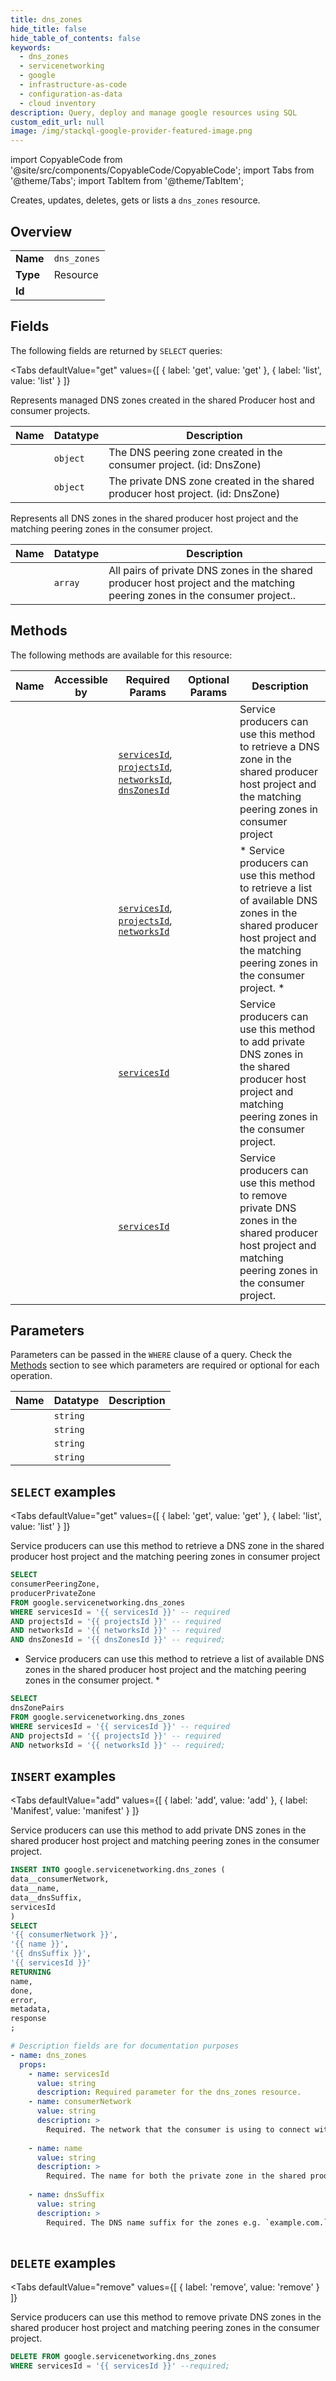 ```yaml
--- 
title: dns_zones
hide_title: false
hide_table_of_contents: false
keywords:
  - dns_zones
  - servicenetworking
  - google
  - infrastructure-as-code
  - configuration-as-data
  - cloud inventory
description: Query, deploy and manage google resources using SQL
custom_edit_url: null
image: /img/stackql-google-provider-featured-image.png
---
```


import CopyableCode from '@site/src/components/CopyableCode/CopyableCode';
import Tabs from '@theme/Tabs';
import TabItem from '@theme/TabItem';

Creates, updates, deletes, gets or lists a <code>dns_zones</code> resource.

## Overview
<table><tbody>
<tr><td><b>Name</b></td><td><code>dns_zones</code></td></tr>
<tr><td><b>Type</b></td><td>Resource</td></tr>
<tr><td><b>Id</b></td><td><CopyableCode code="google.servicenetworking.dns_zones" /></td></tr>
</tbody></table>

## Fields

The following fields are returned by `SELECT` queries:

<Tabs
    defaultValue="get"
    values={[
        { label: 'get', value: 'get' },
        { label: 'list', value: 'list' }
    ]}
>
<TabItem value="get">

Represents managed DNS zones created in the shared Producer host and consumer projects.

<table>
<thead>
    <tr>
    <th>Name</th>
    <th>Datatype</th>
    <th>Description</th>
    </tr>
</thead>
<tbody>
<tr>
    <td><CopyableCode code="consumerPeeringZone" /></td>
    <td><code>object</code></td>
    <td>The DNS peering zone created in the consumer project. (id: DnsZone)</td>
</tr>
<tr>
    <td><CopyableCode code="producerPrivateZone" /></td>
    <td><code>object</code></td>
    <td>The private DNS zone created in the shared producer host project. (id: DnsZone)</td>
</tr>
</tbody>
</table>
</TabItem>
<TabItem value="list">

Represents all DNS zones in the shared producer host project and the matching peering zones in the consumer project.

<table>
<thead>
    <tr>
    <th>Name</th>
    <th>Datatype</th>
    <th>Description</th>
    </tr>
</thead>
<tbody>
<tr>
    <td><CopyableCode code="dnsZonePairs" /></td>
    <td><code>array</code></td>
    <td>All pairs of private DNS zones in the shared producer host project and the matching peering zones in the consumer project..</td>
</tr>
</tbody>
</table>
</TabItem>
</Tabs>

## Methods

The following methods are available for this resource:

<table>
<thead>
    <tr>
    <th>Name</th>
    <th>Accessible by</th>
    <th>Required Params</th>
    <th>Optional Params</th>
    <th>Description</th>
    </tr>
</thead>
<tbody>
<tr>
    <td><a href="#get"><CopyableCode code="get" /></a></td>
    <td><CopyableCode code="select" /></td>
    <td><a href="#parameter-servicesId"><code>servicesId</code></a>, <a href="#parameter-projectsId"><code>projectsId</code></a>, <a href="#parameter-networksId"><code>networksId</code></a>, <a href="#parameter-dnsZonesId"><code>dnsZonesId</code></a></td>
    <td></td>
    <td>Service producers can use this method to retrieve a DNS zone in the shared producer host project and the matching peering zones in consumer project</td>
</tr>
<tr>
    <td><a href="#list"><CopyableCode code="list" /></a></td>
    <td><CopyableCode code="select" /></td>
    <td><a href="#parameter-servicesId"><code>servicesId</code></a>, <a href="#parameter-projectsId"><code>projectsId</code></a>, <a href="#parameter-networksId"><code>networksId</code></a></td>
    <td></td>
    <td>* Service producers can use this method to retrieve a list of available DNS zones in the shared producer host project and the matching peering zones in the consumer project. *</td>
</tr>
<tr>
    <td><a href="#add"><CopyableCode code="add" /></a></td>
    <td><CopyableCode code="insert" /></td>
    <td><a href="#parameter-servicesId"><code>servicesId</code></a></td>
    <td></td>
    <td>Service producers can use this method to add private DNS zones in the shared producer host project and matching peering zones in the consumer project.</td>
</tr>
<tr>
    <td><a href="#remove"><CopyableCode code="remove" /></a></td>
    <td><CopyableCode code="delete" /></td>
    <td><a href="#parameter-servicesId"><code>servicesId</code></a></td>
    <td></td>
    <td>Service producers can use this method to remove private DNS zones in the shared producer host project and matching peering zones in the consumer project.</td>
</tr>
</tbody>
</table>

## Parameters

Parameters can be passed in the `WHERE` clause of a query. Check the [Methods](#methods) section to see which parameters are required or optional for each operation.

<table>
<thead>
    <tr>
    <th>Name</th>
    <th>Datatype</th>
    <th>Description</th>
    </tr>
</thead>
<tbody>
<tr id="parameter-dnsZonesId">
    <td><CopyableCode code="dnsZonesId" /></td>
    <td><code>string</code></td>
    <td></td>
</tr>
<tr id="parameter-networksId">
    <td><CopyableCode code="networksId" /></td>
    <td><code>string</code></td>
    <td></td>
</tr>
<tr id="parameter-projectsId">
    <td><CopyableCode code="projectsId" /></td>
    <td><code>string</code></td>
    <td></td>
</tr>
<tr id="parameter-servicesId">
    <td><CopyableCode code="servicesId" /></td>
    <td><code>string</code></td>
    <td></td>
</tr>
</tbody>
</table>

## `SELECT` examples

<Tabs
    defaultValue="get"
    values={[
        { label: 'get', value: 'get' },
        { label: 'list', value: 'list' }
    ]}
>
<TabItem value="get">

Service producers can use this method to retrieve a DNS zone in the shared producer host project and the matching peering zones in consumer project

```sql
SELECT
consumerPeeringZone,
producerPrivateZone
FROM google.servicenetworking.dns_zones
WHERE servicesId = '{{ servicesId }}' -- required
AND projectsId = '{{ projectsId }}' -- required
AND networksId = '{{ networksId }}' -- required
AND dnsZonesId = '{{ dnsZonesId }}' -- required;
```
</TabItem>
<TabItem value="list">

* Service producers can use this method to retrieve a list of available DNS zones in the shared producer host project and the matching peering zones in the consumer project. *

```sql
SELECT
dnsZonePairs
FROM google.servicenetworking.dns_zones
WHERE servicesId = '{{ servicesId }}' -- required
AND projectsId = '{{ projectsId }}' -- required
AND networksId = '{{ networksId }}' -- required;
```
</TabItem>
</Tabs>


## `INSERT` examples

<Tabs
    defaultValue="add"
    values={[
        { label: 'add', value: 'add' },
        { label: 'Manifest', value: 'manifest' }
    ]}
>
<TabItem value="add">

Service producers can use this method to add private DNS zones in the shared producer host project and matching peering zones in the consumer project.

```sql
INSERT INTO google.servicenetworking.dns_zones (
data__consumerNetwork,
data__name,
data__dnsSuffix,
servicesId
)
SELECT 
'{{ consumerNetwork }}',
'{{ name }}',
'{{ dnsSuffix }}',
'{{ servicesId }}'
RETURNING
name,
done,
error,
metadata,
response
;
```
</TabItem>
<TabItem value="manifest">

```yaml
# Description fields are for documentation purposes
- name: dns_zones
  props:
    - name: servicesId
      value: string
      description: Required parameter for the dns_zones resource.
    - name: consumerNetwork
      value: string
      description: >
        Required. The network that the consumer is using to connect with services. Must be in the form of projects/{project}/global/networks/{network} {project} is the project number, as in '12345' {network} is the network name.
        
    - name: name
      value: string
      description: >
        Required. The name for both the private zone in the shared producer host project and the peering zone in the consumer project. Must be unique within both projects. The name must be 1-63 characters long, must begin with a letter, end with a letter or digit, and only contain lowercase letters, digits or dashes.
        
    - name: dnsSuffix
      value: string
      description: >
        Required. The DNS name suffix for the zones e.g. `example.com.`. Cloud DNS requires that a DNS suffix ends with a trailing dot.
        
```
</TabItem>
</Tabs>


## `DELETE` examples

<Tabs
    defaultValue="remove"
    values={[
        { label: 'remove', value: 'remove' }
    ]}
>
<TabItem value="remove">

Service producers can use this method to remove private DNS zones in the shared producer host project and matching peering zones in the consumer project.

```sql
DELETE FROM google.servicenetworking.dns_zones
WHERE servicesId = '{{ servicesId }}' --required;
```
</TabItem>
</Tabs>
